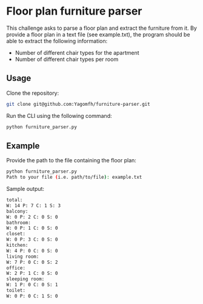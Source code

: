 # Floor plan furniture parser

This challenge asks to parse a floor plan and extract the furniture from it. By provide a floor plan in a text file (see example.txt), the program should be able to extract the following information:

- Number of different chair types for the apartment
- Number of different chair types per room

## Usage

Clone the repository:

```bash
git clone git@github.com:Yagomfh/furniture-parser.git
```

Run the CLI using the following command:

```bash
python furniture_parser.py
```

## Example

Provide the path to the file containing the floor plan:

```bash
python furniture_parser.py
Path to your file (i.e. path/to/file): example.txt
```

Sample output:

```bash
total:
W: 14 P: 7 C: 1 S: 3
balcony:
W: 0 P: 2 C: 0 S: 0
bathroom:
W: 0 P: 1 C: 0 S: 0
closet:
W: 0 P: 3 C: 0 S: 0
kitchen:
W: 4 P: 0 C: 0 S: 0
living room:
W: 7 P: 0 C: 0 S: 2
office:
W: 2 P: 1 C: 0 S: 0
sleeping room:
W: 1 P: 0 C: 0 S: 1
toilet:
W: 0 P: 0 C: 1 S: 0
```
